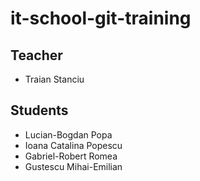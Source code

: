 # it-school-git-training

## Teacher

- Traian Stanciu

## Students
- Lucian-Bogdan Popa
- Ioana Catalina Popescu
- Gabriel-Robert Romea
- Gustescu Mihai-Emilian
